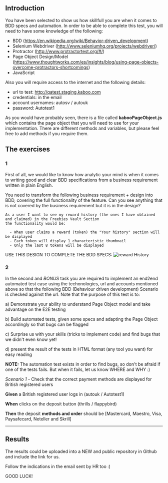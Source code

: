 ## Introduction
You have been selected to show us how skillfull you are when it comes to BDD specs and automation.
In order to be able to complete this test, you will need to have some knowledge of the following:

- BDD (https://en.wikipedia.org/wiki/Behavior-driven_development)
- Selenium Webdriver (http://www.seleniumhq.org/projects/webdriver/)
- Protractor (http://www.protractortest.org/#/)
- Page Object Design/Model (https://www.thoughtworks.com/es/insights/blog/using-page-objects-overcome-protractors-shortcomings)
- JavaScript

Also you will require access to the internet and the following details:
- url to test: http://qatest.staging.kaboo.com
- credentials: in the email
- account usernames: autosv / autouk 
- password: Autotest1 

As you would have probably seen, there is a file called **kabooPageObject.js** which contains the page object that you will need to use for your implementation. There are different methods and variables, but please feel free to add methods if you require them.

## The exercises

### 1
First of all, we would like to know how analytic your mind is when it comes to writing good and clear BDD specifications from a business requirement written in plain English.

You need to transform the following business requirement + design into BDD, covering the full functionality of the feature. Can you see anything that is not covered by the business requirement but it is in the design?

```
As a user I want to see my reward history (the ones I have obtained and claimed) in the Freebies Vault Section
the functionality would be:
  
  - When user claims a reward (token) the "Your history" section will be displayed
  - Each token will display 1 characteristic thumbnail 
  - Only the last 8 tokens will be displayed
```
USE THIS DESIGN TO COMPLETE THE BDD SPECS:
![reward History](https://github.com/betit/recruitment-cases/blob/master/qa-tests/reward%20H.png)


### 2
In the second and *BONUS* task you are required to implement an end2end automated test case using the techonologies, url and accounts mentioned above so that the following BDD
(Behaviour driven development) Scenario is checked against the url. Note that the purpose of this test is to:

a) Demonstrate your ability to understand Page Object model and take advantage on the E2E testing

b) Build automated tests, given some specs and adapting the Page Object accordingly so that bugs can be flagged

c) Surprise us with your skills (tricks to implement code) and find bugs that we didn't even know yet!

d) present the result of the tests in HTML format (any tool you want) for easy reading

**NOTE:** The automation test exists in order to find bugs, so don't be afraid if one of the tests fails. But when it fails, let us know WHERE and WHY :)

*Scenario 1* - Check that the correct payment methods are displayed for British registered users

**Given** a British registered user logs in (autouk / Autotest1)

**When** clicks on the deposit button (thrills / flappybird)

**Then** the deposit **methods and order** should be [Mastercard, Maestro, Visa, Paysafecard, Neteller and Skrill]

****

## Results

The results could be uploaded into a NEW and public repository in Github and include the link for us.

Follow the indications in the email sent by HR too :)

GOOD LUCK!
